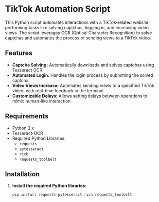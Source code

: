 # TikTok Automation Script

This Python script automates interactions with a TikTok-related website, performing tasks like solving captchas, logging in, and increasing video views. The script leverages OCR (Optical Character Recognition) to solve captchas and automates the process of sending views to a TikTok video.

## Features

- **Captcha Solving:** Automatically downloads and solves captchas using Tesseract OCR.
- **Automated Login:** Handles the login process by submitting the solved captcha.
- **Video Views Increase:** Automates sending views to a specified TikTok video, with real-time feedback in the terminal.
- **Customizable Delays:** Allows setting delays between operations to mimic human-like interaction.

## Requirements

- Python 3.x
- Tesseract-OCR
- Required Python Libraries:
  - `requests`
  - `pytesseract`
  - `rich`
  - `requests_toolbelt`

## Installation

1. **Install the required Python libraries:**

   ```bash
   pip install requests pytesseract rich requests_toolbelt
